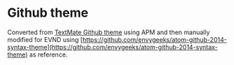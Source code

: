 # Github theme

 Converted from [TextMate Github theme](https://github.com/filmgirl/TextMate-Themes/blob/master/GitHub.tmTheme) using APM and then manually modified for EVND using [https://github.com/envygeeks/atom-github-2014-syntax-theme](https://github.com/envygeeks/atom-github-2014-syntax-theme) as reference.
